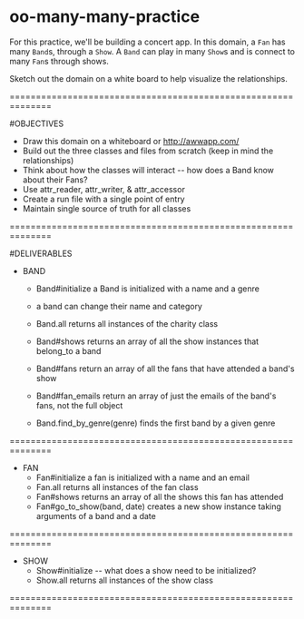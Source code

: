# oo-many-many-practice

For this practice, we'll be building a concert app. In this domain, a `Fan` has many `Band`s, through a `Show`. A `Band` can play in many `Show`s and is connect to many `Fan`s through shows.

Sketch out the domain on a white board to help visualize the relationships.

==============================================================

#OBJECTIVES
  * Draw this domain on a whiteboard or http://awwapp.com/
  * Build out the three classes and files from scratch (keep in mind the relationships)
  * Think about how the classes will interact -- how does a Band know about their Fans?
  * Use attr_reader, attr_writer, & attr_accessor
  * Create a run file with a single point of entry
  * Maintain single source of truth for all classes

==============================================================

#DELIVERABLES
  * BAND
    * Band#initialize a Band is initialized with a name and a genre
    * a band can change their name and category
    * Band.all returns all instances of the charity class

    * Band#shows returns an array of all the show instances that belong_to a band
    * Band#fans return an array of all the fans that have attended a band's show
    * Band#fan_emails return an array of just the emails of the band's fans, not the full object
    * Band.find_by_genre(genre) finds the first band by a given genre

==============================================================

  * FAN
    * Fan#initialize a fan is initialized with a name and an email
    * Fan.all returns all instances of the fan class
    * Fan#shows returns an array of all the shows this fan has attended
    * Fan#go_to_show(band, date) creates a new show instance taking arguments of a band and a date

==============================================================

  * SHOW
    * Show#initialize -- what does a show need to be initialized?
    * Show.all returns all instances of the show class

==============================================================
